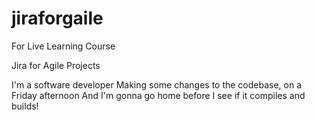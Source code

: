 # jiraforgaile
For Live Learning Course

Jira for Agile Projects

I'm a software developer
Making some changes to the codebase, on a Friday afternoon
And I'm gonna go home before I see if it compiles and builds!

